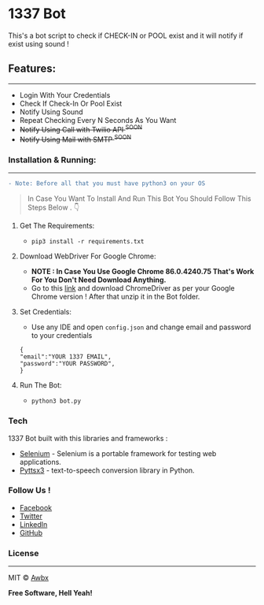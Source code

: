 # 1337 Bot

This's a bot script to check if CHECK-IN or POOL exist and it will notify if exist using sound !

## Features:
----

-  Login With Your Credentials
- Check If Check-In Or Pool Exist
-  Notify Using Sound
-  Repeat Checking Every N Seconds As You Want
-  ~~Notify Using Call with Twilio API <sup>SOON</sup>~~
-  ~~Notify Using Mail with SMTP <sup>SOON</sup>~~ 

### Installation & Running:
----

```diff
- Note: Before all that you must have python3 on your OS
```

> In Case You Want To Install And Run This Bot You Should Follow This Steps Below . :point_down: 

1. Get The Requirements:
    * ```pip3 install -r requirements.txt```

2. Download WebDriver For Google Chrome:

      * **NOTE : In Case You  Use Google Chrome 86.0.4240.75 That's Work For You Don't Need Download Anything.**
      * Go to this [link](https://chromedriver.chromium.org/downloads) and download ChromeDriver as per your Google Chrome version ! After that unzip it in the Bot folder.
3. Set Credentials:
      * Use any IDE and open ```config.json``` and change email and password to your credentials<br/>
      ```
      {
    "email":"YOUR 1337 EMAIL",
    "password":"YOUR PASSWORD",
      }
      ```
4. Run The Bot:
     * ```python3 bot.py```
### Tech

1337 Bot built with this   libraries and frameworks :

* [Selenium](https://www.selenium.dev/) - Selenium is a portable framework for testing web applications.
* [Pyttsx3](https://pypi.org/project/pyttsx3/) - text-to-speech conversion library in Python.
### Follow Us !
 * [Facebook](https://www.facebook.com/abdlehadi.sabani)
 * [Twitter](https://twitter.com/AbdelhadiSabani)
 * [LinkedIn](https://www.linkedin.com/in/abdelhadi-sabani-1bb5171a7/)
 * [GitHub](https://github.com/awbx)
### License
----

MIT &copy; [Awbx](https://github.com/awbx)


**Free Software, Hell Yeah!**
